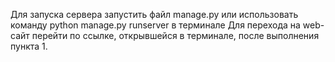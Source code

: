 Для запуска сервера запустить файл manage.py или использовать команду python manage.py runserver в терминале
Для перехода на web-сайт перейти по ссылке, открывшейся в терминале, после выполнения пункта 1.
